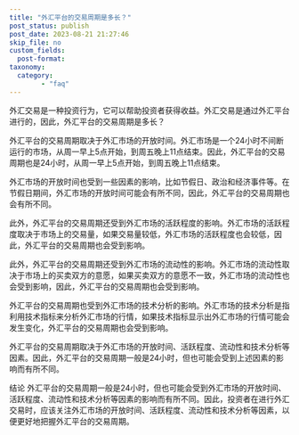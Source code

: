 ```yaml
---
title: "外汇平台的交易周期是多长？"
post_status: publish
post_date: 2023-08-21 21:27:46
skip_file: no
custom_fields: 
  post-format: 
taxonomy:
  category:
        - "faq"
---
```


外汇交易是一种投资行为，它可以帮助投资者获得收益。外汇交易是通过外汇平台进行的，因此，外汇平台的交易周期是多长？

外汇平台的交易周期取决于外汇市场的开放时间。外汇市场是一个24小时不间断运行的市场，从周一早上5点开始，到周五晚上11点结束。因此，外汇平台的交易周期也是24小时，从周一早上5点开始，到周五晚上11点结束。

外汇市场的开放时间也受到一些因素的影响，比如节假日、政治和经济事件等。在节假日期间，外汇市场的开放时间可能会有所不同，因此，外汇平台的交易周期也会有所不同。

此外，外汇平台的交易周期还受到外汇市场的活跃程度的影响。外汇市场的活跃程度取决于市场上的交易量，如果交易量较低，外汇市场的活跃程度也会较低，因此，外汇平台的交易周期也会受到影响。

此外，外汇平台的交易周期还受到外汇市场的流动性的影响。外汇市场的流动性取决于市场上的买卖双方的意愿，如果买卖双方的意愿不一致，外汇市场的流动性也会受到影响，因此，外汇平台的交易周期也会受到影响。

外汇平台的交易周期也受到外汇市场的技术分析的影响。外汇市场的技术分析是指利用技术指标来分析外汇市场的行情，如果技术指标显示出外汇市场的行情可能会发生变化，外汇平台的交易周期也会受到影响。

外汇平台的交易周期取决于外汇市场的开放时间、活跃程度、流动性和技术分析等因素。因此，外汇平台的交易周期一般是24小时，但也可能会受到上述因素的影响而有所不同。

结论 外汇平台的交易周期一般是24小时，但也可能会受到外汇市场的开放时间、活跃程度、流动性和技术分析等因素的影响而有所不同。因此，投资者在进行外汇交易时，应该关注外汇市场的开放时间、活跃程度、流动性和技术分析等因素，以便更好地把握外汇平台的交易周期。
